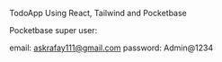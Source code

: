 TodoApp Using React, Tailwind and Pocketbase


Pocketbase super user: 

email: askrafay111@gmail.com
password:  Admin@1234